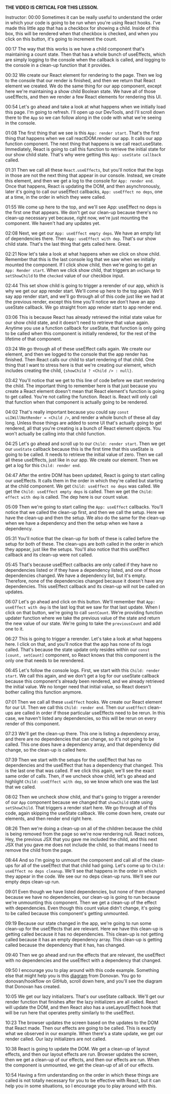 **THE VIDEO IS CRITICAL FOR THIS LESSON.**

Instructor: 00:00 Sometimes it can be really useful to understand the order in which your code is going to be run when you're using React hooks. I've made this little app that has a checkbox for showing a child. Inside of this box, this will be rendered when that checkbox is checked, and when you click on this button, it's going to increment the count.

00:17 The way that this works is we have a child component that's maintaining a count state. Then that has a whole bunch of useEffects, which are simply logging to the console when the callback is called, and logging to the console in a clean-up function that it provides.

00:32 We create our React element for rendering to the page. Then we log to the console that our render is finished, and then we return that React element we created. We do the same thing for our app component, except here we're maintaining a show child Boolean state. We have all of those useEffects, and then we render a few React elements for rendering this UI.

00:54 Let's go ahead and take a look at what happens when we initially load this page. I'm going to refresh. I'll open up our DevTools, and I'll scroll down there to the `App` so we can follow along in the code with what we're seeing in the console.

01:08 The first thing that we see is this `App: render start`. That's the first thing that happens when we call reactDOM.render our app. It calls our app function component. The next thing that happens is we call react.useState. Immediately, React is going to call this function to retrieve the initial state for our show child state. That's why were getting this `App: useState callback` called.

01:31 Then we call all these `React.useEffects`, but you'll notice that the logs in those are not the next thing that appear in our console. Instead, we create this element, and then we get a log to the console for `App: render end`. Once that happens, React is updating the DOM, and then asynchronously, later it's going to call our useEffect callbacks, `App: useEffect no deps`, one at a time, in the order in which they were called.

01:55 We come up here to the top, and we'll see App: useEffect no deps is the first one that appears. We don't get our clean-up because there's no clean-up necessary yet because, right now, we're just mounting the component. We haven't had any updates yet.

02:08 Next, we get our `App: useEffect empty deps`. We have an empty list of dependencies there. Then `App: useEffect with dep`. That's our show child state. That's the last thing that gets called here. Great.

02:21 Now let's take a look at what happens when we click on show child. Remember that this is the last console log that we saw when we initially mounted the component. If I click show child, then we're going to get an `App: Render start`. When we click show child, that triggers an `onChange` to `setShowChild` to the `checked` value of our checkbox input.

02:44 This set show child is going to trigger a rerender of our app, which is why we get our app render start. We'll come up here to the top again. We'll say app render start, and we'll go through all of this code just like we had at the previous render, except this time you'll notice we don't have an app useState callback. We go straight from app render start to app render end.

03:06 This is because React has already retrieved the initial state value for our show child state, and it doesn't need to retrieve that value again. Anytime you use a function callback for useState, that function is only going to be called when this component is initially rendered, for the rest of the lifetime of that component.

03:24 We go through all of these useEffect calls again. We create our element, and then we logged to the console that the app render has finished. Then React calls our child to start rendering of that child. One thing that I want to stress here is that we're creating our element, which includes creating the child, `{showChild ? <Child /> : null}`.

03:42 You'll notice that we get to this line of code before we start rendering the child. The important thing to remember here is that just because you create a React element doesn't mean that React element's function is going to get called. You're not calling the function. React is. React will only call that function when that component is actually going to be rendered.

04:02 That's really important because you could say `const uiIWillNotRender = <Child />`, and render a whole bunch of these all day long. Unless those things are added to some UI that's actually going to get rendered, all that you're creating is a bunch of React element objects. You won't actually be calling into that child function.

04:25 Let's go ahead and scroll up to our `Child: render start`. Then we get our `useState` callback because this is the first time that this useState is going to be called. It needs to retrieve the initial value of zero. Then we call all these useEffects, just like in our app. We create our element. Then we get a log for this `Child: render end`.

04:47 After the entire DOM has been updated, React is going to start calling our useEffects. It calls them in the order in which they're called but starting at the child component. We get `Child: useEffect no deps` was called. We get the `Child: useEffect empty deps` is called. Then we get the `Child: effect with dep` is called. The dep here is our count value.

05:09 Then we're going to start calling the `App: useEffect` callbacks. You'll notice that we called the clean-up first, and then we call the setup. Here we have the clean-up and then the setup. We also do the same for the clean-up when we have a dependency and then the setup when we have a dependency.

05:31 You'll notice that the clean-up for both of these is called before the setup for both of these. The clean-ups are both called in the order in which they appear, just like the setups. You'll also notice that this useEffect callback and its clean-up were not called.

05:45 That's because useEffect callbacks are only called if they have no dependencies listed or if they have a dependency listed, and one of those dependencies changed. We have a dependency list, but it's empty. Therefore, none of the dependencies changed because it doesn't have any dependencies. This useEffect callback and its clean-up will not be called on updates.

06:07 Let's go ahead and click on this button. We'll remember that `App: useEffect with dep` is the last log that we saw for that last update. When I click on that button, we're going to call `sentCount`. We're providing function updater function where we take the previous value of the state and return the new value of our state. We're going to take the `previousCount` and add one to it.

06:27 This is going to trigger a rerender. Let's take a look at what happens here. I click on that, and you'll notice that the app has none of its logs called. That's because the state update only resides within our `const [count, setCount]` component, so React knows that this component is the only one that needs to be rerendered.

06:45 Let's follow the console logs. First, we start with this `Child: render start`. We call this again, and we don't get a log for our useState callback because this component's already been rendered, and we already retrieved the initial value. We no longer need that initial value, so React doesn't bother calling this function anymore.

07:01 Then we call all these `useEffect` hooks. We create our React element for our UI. Then we call this `Child: render end`. Then our `useEffect` clean-ups are called in order if those particular useEffects need to be rerun. In this case, we haven't listed any dependencies, so this will be rerun on every render of this component.

07:23 We'll get the clean-up there. This one is listing a dependency array, and there are no dependencies that can change, so it's not going to be called. This one does have a dependency array, and that dependency did change, so the clean-up is called here.

07:39 Then we start with the setups for the useEffect that has no dependencies and the useEffect that has a dependency that changed. This is the last one that was called. If we click this again, we'll see the exact same order of calls. Then, if we uncheck show child, let's go ahead and highlight `Child: useEffect with dep`, so we know which one was the last that we called.

08:02 Then we uncheck show child, and that's going to trigger a rerender of our `App` component because we changed that `showChild` state using `setShowChild`. That triggers a render start here. We go through all of this code, again skipping the useState callback. We come down here, create our elements, and then render end right here.

08:26 Then we're doing a clean-up on all of the children because the child is being removed from the page so we're now rendering null. React notices, Hey, the previous JSX that you gave me included the child, and this next JSX that you gave me does not include the child, so that means I need to remove the child from the page.

08:44 And so I'm going to unmount the component and call all of the clean-ups for all of the useEffect that that child had going. Let's come up to `Child: useEffect no deps cleanup`. We'll see that happens in the order in which they appear in the code. We see our no deps clean-up runs. We'll see our empty deps clean-up run.

09:01 Even though we have listed dependencies, but none of them changed because we have no dependencies, our clean-up is going to run because we're unmounting this component. Then we get a clean-up of the effect with dependencies. Even though this count value didn't change, it's going to be called because this component's getting unmounted.

09:19 Because our state changed in the app, we're going to run some clean-up for the useEffects that are relevant. Here we have this clean-up is getting called because it has no dependencies. This clean-up is not getting called because it has an empty dependency array. This clean-up is getting called because the dependency that it has, has changed.

09:40 Then we go ahead and run the effects that are relevant, the useEffect with no dependencies and the useEffect with a dependency that changed.

09:50 I encourage you to play around with this code example. Something else that might help you is this [diagram](https://github.com/donavon/hook-flow) from Donovan. You go to donovan/hookflow on GitHub, scroll down here, and you'll see the diagram that Donovan has created.

10:05 We get our lazy initializers. That's our useState callback. We'll get our render function that finishes after the lazy initializers are all called. React will update the DOM, and then React also has a useLayoutEffect hook that will be run here that operates pretty similarly to the useEffect.

10:23 The browser updates the screen based on the updates to the DOM that React made. Then our effects are going to be called. This is exactly what we observed in our example. When there's a state update, we get our render called. Our lazy initializers are not called.

10:38 React is going to update the DOM. We get a clean-up of layout effects, and then our layout effects are run. Browser updates the screen, then we get a clean-up of our effects, and then our effects are run. When the component is unmounted, we get the clean-up of all of our effects.

10:54 Having a firm understanding on the order in which these things are called is not totally necessary for you to be effective with React, but it can help you in some situations, so I encourage you to play around with this.